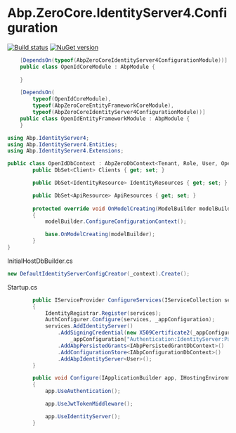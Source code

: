 # Abp.ZeroCore.IdentityServer4.Configuration

[![Build status](https://ci.appveyor.com/api/projects/status/5482r5ukh7jio2it?svg=true)](https://ci.appveyor.com/project/Mjollnirs/abp-zerocore-identityserver4-configuration)
[![NuGet version](https://badge.fury.io/nu/Abp.ZeroCore.IdentityServer4.Configuration.svg)](https://badge.fury.io/nu/Abp.ZeroCore.IdentityServer4.Configuration)

```csharp
    [DependsOn(typeof(AbpZeroCoreIdentityServer4ConfigurationModule))]
    public class OpenIdCoreModule : AbpModule {
        
    }
```

```csharp
    [DependsOn(
        typeof(OpenIdCoreModule),
        typeof(AbpZeroCoreEntityFrameworkCoreModule),
        typeof(AbpZeroCoreIdentityServer4ConfigurationModule))]
    public class OpenIdEntityFrameworkModule : AbpModule {
    }
```

```csharp
using Abp.IdentityServer4;
using Abp.IdentityServer4.Entities;
using Abp.IdentityServer4.Extensions;

public class OpenIdDbContext : AbpZeroDbContext<Tenant, Role, User, OpenIdDbContext>, IAbpConfigurationDbContext {
        public DbSet<Client> Clients { get; set; }

        public DbSet<IdentityResource> IdentityResources { get; set; }

        public DbSet<ApiResource> ApiResources { get; set; }
        
        protected override void OnModelCreating(ModelBuilder modelBuilder)
        {
            modelBuilder.ConfigureConfigurationContext();

            base.OnModelCreating(modelBuilder);
        }
}
```

InitialHostDbBuilder.cs
```csharp
new DefaultIdentityServerConfigCreator(_context).Create();
```

Startup.cs
```csharp
        public IServiceProvider ConfigureServices(IServiceCollection services)
        {
            IdentityRegistrar.Register(services);
            AuthConfigurer.Configure(services, _appConfiguration);
            services.AddIdentityServer()
                .AddSigningCredential(new X509Certificate2(_appConfiguration["Authentication:IdentityServer:File"],
                    _appConfiguration["Authentication:IdentityServer:Password"]))
                .AddAbpPersistedGrants<IAbpPersistedGrantDbContext>()
                .AddConfigurationStore<IAbpConfigurationDbContext>()
                .AddAbpIdentityServer<User>();
        }
```

```csharp
        public void Configure(IApplicationBuilder app, IHostingEnvironment env, ILoggerFactory loggerFactory)
        {
            app.UseAuthentication();

            app.UseJwtTokenMiddleware();

            app.UseIdentityServer();
        }
```
